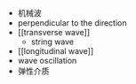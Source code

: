 - 机械波
- perpendicular to the direction
- [[transverse wave]]
    - string wave
- [[longitudinal wave]]
- wave oscillation
- 弹性介质

